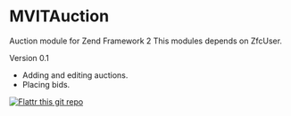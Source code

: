 MVITAuction
===========

Auction module for Zend Framework 2
This modules depends on ZfcUser.

Version 0.1
- Adding and editing auctions.
- Placing bids.



[![Flattr this git repo](http://api.flattr.com/button/flattr-badge-large.png)](https://flattr.com/submit/auto?user_id=riceri&url=https://github.com/riceri/MvitAuction&title=MvitAuction&language=&tags=github&category=software) 
